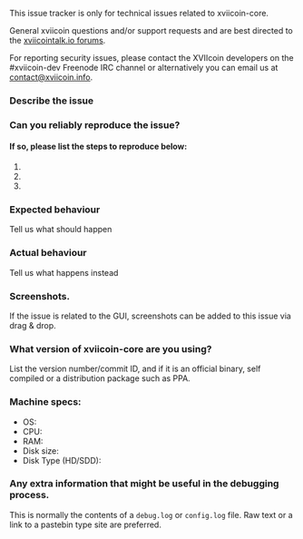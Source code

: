 <!--- Remove sections that do not apply -->

This issue tracker is only for technical issues related to xviicoin-core.

General xviicoin questions and/or support requests and are best directed to the [xviicointalk.io forums](https://xviicointalk.io/).

For reporting security issues, please contact the XVIIcoin developers on the #xviicoin-dev Freenode IRC channel or alternatively you can email us at contact@xviicoin.info.

### Describe the issue

### Can you reliably reproduce the issue?
#### If so, please list the steps to reproduce below:
1.
2.
3.

### Expected behaviour
Tell us what should happen

### Actual behaviour
Tell us what happens instead

### Screenshots.
If the issue is related to the GUI, screenshots can be added to this issue via drag & drop.

### What version of xviicoin-core are you using?
List the version number/commit ID, and if it is an official binary, self compiled or a distribution package such as PPA.

### Machine specs:
- OS:
- CPU:
- RAM:
- Disk size:
- Disk Type (HD/SDD):

### Any extra information that might be useful in the debugging process.
This is normally the contents of a `debug.log` or `config.log` file. Raw text or a link to a pastebin type site are preferred.
